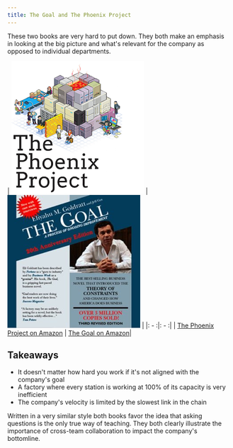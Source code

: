 ```yaml
---
title: The Goal and The Phoenix Project
---
```


These two books are very hard to put down. They both make an emphasis in looking at the big picture and what's relevant for the company as opposed to individual departments.

| [![The Phoenix Project](/images/books/the-phoenix-project.png)](http://amzn.to/1TKXn0f) | [![The Goal](/images/books/the-goal-new.jpg)](http://amzn.to/1TntDDx) |
|: - :|: - :|
| [The Phoenix Project on Amazon](http://amzn.to/1TKXn0f) | [The Goal on Amazon](http://amzn.to/1TntDDx)|


## Takeaways

- It doesn't matter how hard you work if it's not aligned with the company's goal
- A factory where every station is working at 100% of  its capacity is very inefficient
- The company's velocity is limited by the slowest link in the chain

Written in a very similar style both books favor the idea that asking questions is the only true way of teaching. They both clearly illustrate the importance of cross-team collaboration to impact the company's bottomline.
